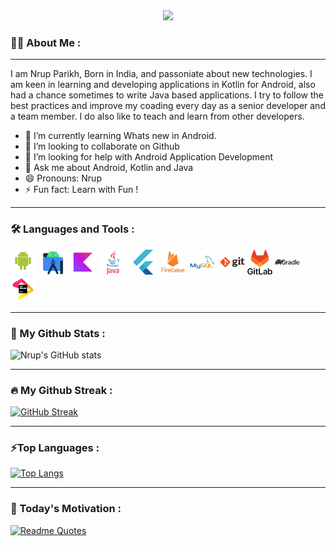 <div id="header" align="center">
  <img src="https://media.giphy.com/media/RN8FdaB6T1bkkI5n4I/giphy.gif" width="100"/>
</div>

### :man_technologist: About Me :
------

I am Nrup Parikh, Born in India, and passoniate about new technologies. I am keen in learning and developing applications in Kotlin for Android, also had a chance sometimes to write Java based applications. I try to follow the best practices and improve my coading every day as a senior developer and a team member. I do also like to teach and learn from other developers.


- 🌱 I’m currently learning Whats new in Android.
- 👯 I’m looking to collaborate on Github
- 🤔 I’m looking for help with Android Application Development
- 💬 Ask me about Android, Kotlin and Java
- 😄 Pronouns: Nrup
- ⚡ Fun fact: Learn with Fun !

------
### :hammer_and_wrench: Languages and Tools :

<div>
  <img src="https://github.com/devicons/devicon/blob/master/icons/android/android-original-wordmark.svg" title="Java" alt="Java" width="40" height="40"/>&nbsp;
  <img src="https://github.com/devicons/devicon/blob/master/icons/androidstudio/androidstudio-original.svg" title="Java" alt="Java" width="40" height="40"/>&nbsp;
  <img src="https://github.com/devicons/devicon/blob/master/icons/kotlin/kotlin-original.svg" title="Java" alt="Java" width="40" height="40"/>&nbsp;
  <img src="https://github.com/devicons/devicon/blob/master/icons/java/java-original-wordmark.svg" title="Java" alt="Java" width="40" height="40"/>&nbsp;
  <img src="https://github.com/devicons/devicon/blob/master/icons/flutter/flutter-original.svg" title="Flutter" alt="Flutter" width="40" height="40"/>&nbsp;
  <img src="https://github.com/devicons/devicon/blob/master/icons/firebase/firebase-plain-wordmark.svg" title="Firebase" alt="Firebase" width="40" height="40"/>&nbsp;
  <img src="https://github.com/devicons/devicon/blob/master/icons/mysql/mysql-original-wordmark.svg" title="MySQL"  alt="MySQL" width="40" height="40"/>&nbsp;
  <img src="https://github.com/devicons/devicon/blob/master/icons/git/git-original-wordmark.svg" title="Git" **alt="Git" width="40" height="40"/>
  <img src="https://github.com/devicons/devicon/blob/master/icons/gitlab/gitlab-original-wordmark.svg" title="Git" **alt="Git" width="40" height="40"/>
  <img src="https://github.com/devicons/devicon/blob/master/icons/gradle/gradle-plain-wordmark.svg" title="Git" **alt="Git" width="40" height="40"/>
  <img src="https://github.com/devicons/devicon/blob/master/icons/jetbrains/jetbrains-original.svg" title="Git" **alt="Git" width="40" height="40"/>
</div>

------
### 🧮 My Github Stats :
![Nrup's GitHub stats](https://github-readme-stats.vercel.app/api?username=NrupParikh&theme=dark&show_icons=true)

------
### 🔥 My Github Streak :
[![GitHub Streak](http://github-readme-streak-stats.herokuapp.com?user=NrupParikh&theme=dark)](https://git.io/streak-stats)

------
### ⚡Top Languages :
[![Top Langs](https://github-readme-stats.vercel.app/api/top-langs/?username=NrupParikh&layout=compact&theme=vision-friendly-dark)](https://github.com/NrupParikh/github-readme-stats)

------
### 🥇 Today's Motivation :
[![Readme Quotes](https://quotes-github-readme.vercel.app/api?type=horizontal&theme=catppuccin_mocha)](https://github.com/piyushsuthar/github-readme-quotes)

